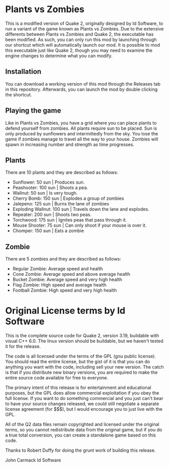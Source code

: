 # Plants vs Zombies
This is a modified version of Quake 2, originally designed by Id Software, to run a variant of the game known as Plants vs Zombies. Due to the extensive differents between Plants vs Zombies and Quake 2, the executable has been modified. As such, you can only run this mod by launching through our shortcut which will automatically launch our mod. It is possible to mod this executable just like Quake 2, though you may need to examine the engine changes to determine what you can modify.    

## Installation
You can download a working version of this mod through the Releases tab in this repository. Afterwards, you can launch the mod by double clicking the shortcut. 

## Playing the game
Like in Plants vs Zombies, you have a grid where you can place plants to defend yourself from zombies. All plants require sun to be placed. Sun is only produced by sunflowers and intermittedly from the sky. You lose the game if zombies manage to travel all the way to your house. Zombies will spawn in increasing number and strength as time progresses.

## Plants
There are 10 plants and they are described as follows:
- Sunflower: 50 sun | Produces sun. 
- Peashooter: 100 sun | Shoots a pea.
- Wallnut: 50 sun | Is very tough.
- Cherry Bomb: 150 sun | Explodes a group of zombies
- Jalepeno: 125 sun | Burns the lane of zombies
- Exploding Wallnut: 100 sun | Travels down the lane and explodes.
- Repeater: 200 sun | Shoots two peas.
- Torchwood: 175 sun | Ignites peas that pass through it.
- Mouse Shooter: 75 sun | Can only shoot if your mouse is over it.
- Chomper: 150 sun | Eats a zombie
## Zombie
There are 5 zombies and they are described as follows:
- Regular Zombie: Average speed and health
- Cone Zombie: Average speed and above average health
- Bucket Zombie: Average speed and very high health
- Flag Zombie: High speed and average health
- Football Zombie: High speed and very high health

# Original License terms by Id Software
This is the complete source code for Quake 2, version 3.19, buildable with
visual C++ 6.0.  The linux version should be buildable, but we haven't
tested it for the release.

The code is all licensed under the terms of the GPL (gnu public license).  
You should read the entire license, but the gist of it is that you can do 
anything you want with the code, including sell your new version.  The catch 
is that if you distribute new binary versions, you are required to make the 
entire source code available for free to everyone.

The primary intent of this release is for entertainment and educational 
purposes, but the GPL does allow commercial exploitation if you obey the 
full license.  If you want to do something commercial and you just can't bear 
to have your source changes released, we could still negotiate a separate 
license agreement (for $$$), but I would encourage you to just live with the 
GPL.

All of the Q2 data files remain copyrighted and licensed under the 
original terms, so you cannot redistribute data from the original game, but if 
you do a true total conversion, you can create a standalone game based on 
this code.

Thanks to Robert Duffy for doing the grunt work of building this release.

John Carmack
Id Software



